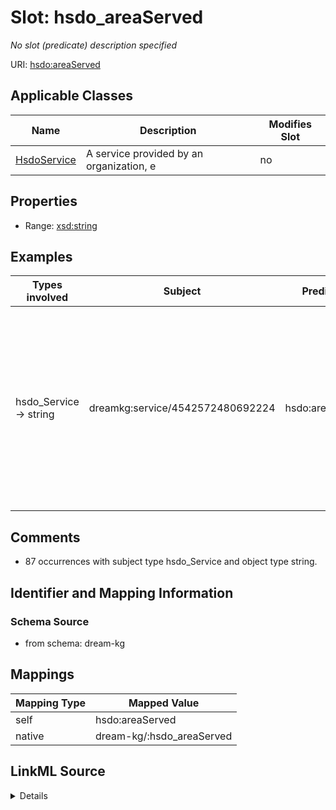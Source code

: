 

# Slot: hsdo_areaServed


_No slot (predicate) description specified_





URI: [hsdo:areaServed](hsdo:areaServed)



<!-- no inheritance hierarchy -->





## Applicable Classes

| Name | Description | Modifies Slot |
| --- | --- | --- |
| [HsdoService](../classes/HsdoService.md) | A service provided by an organization, e |  no  |







## Properties

* Range: [xsd:string](xsd:string)






## Examples

| Types involved | Subject | Predicate | Object |
| --- | --- | --- | --- |
| hsdo_Service → string | dreamkg:service/4542572480692224 | hsdo:areaServed | This program covers residents of the following counties: Chester County, PA, Delaware County, PA, Montgomery County, PA and Philadelphia County, PA. |


## Comments

* 87 occurrences with subject type hsdo_Service and object type string.

## Identifier and Mapping Information







### Schema Source


* from schema: dream-kg




## Mappings

| Mapping Type | Mapped Value |
| ---  | ---  |
| self | hsdo:areaServed |
| native | dream-kg/:hsdo_areaServed |




## LinkML Source

<details>
```yaml
name: hsdo_areaServed
description: No slot (predicate) description specified
comments:
- 87 occurrences with subject type hsdo_Service and object type string.
examples:
- description: hsdo_Service → string
  object:
    example_object: 'This program covers residents of the following counties: Chester
      County, PA, Delaware County, PA, Montgomery County, PA and Philadelphia County,
      PA.'
    example_predicate: hsdo:areaServed
    example_subject: dreamkg:service/4542572480692224
from_schema: dream-kg
rank: 1000
slot_uri: hsdo:areaServed
alias: hsdo_areaServed
domain_of:
- hsdo_Service
range: string

```
</details>